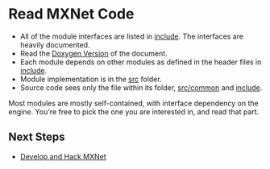 # Read MXNet Code
- All of the module interfaces are listed in [include](../../include). The
  interfaces are heavily documented.
- Read the
  [Doxygen Version](http://mxnet.io/api/c++/index.html) of the
  document.
- Each module depends on other modules as defined in the header files in
  [include](../../include).
- Module implementation is in the  [src](../../src) folder.
- Source code sees only the file within its folder,
  [src/common](../../src/common) and [include](../../include).

Most modules are mostly self-contained, with interface dependency on the engine. 
You're free to pick the one you are interested in, and read that part.

## Next Steps

* [Develop and Hack MXNet](http://mxnet.io/how_to/develop_and_hack.html)

